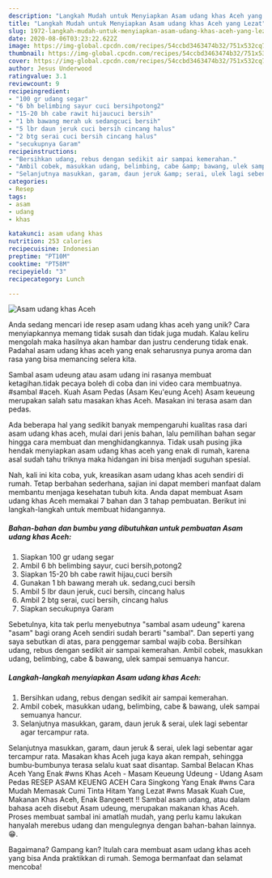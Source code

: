 ```yaml
---
description: "Langkah Mudah untuk Menyiapkan Asam udang khas Aceh yang Lezat"
title: "Langkah Mudah untuk Menyiapkan Asam udang khas Aceh yang Lezat"
slug: 1972-langkah-mudah-untuk-menyiapkan-asam-udang-khas-aceh-yang-lezat
date: 2020-08-06T03:23:22.622Z
image: https://img-global.cpcdn.com/recipes/54ccbd3463474b32/751x532cq70/asam-udang-khas-aceh-foto-resep-utama.jpg
thumbnail: https://img-global.cpcdn.com/recipes/54ccbd3463474b32/751x532cq70/asam-udang-khas-aceh-foto-resep-utama.jpg
cover: https://img-global.cpcdn.com/recipes/54ccbd3463474b32/751x532cq70/asam-udang-khas-aceh-foto-resep-utama.jpg
author: Jesus Underwood
ratingvalue: 3.1
reviewcount: 9
recipeingredient:
- "100 gr udang segar"
- "6 bh belimbing sayur cuci bersihpotong2"
- "15-20 bh cabe rawit hijaucuci bersih"
- "1 bh bawang merah uk sedangcuci bersih"
- "5 lbr daun jeruk cuci bersih cincang halus"
- "2 btg serai cuci bersih cincang halus"
- "secukupnya Garam"
recipeinstructions:
- "Bersihkan udang, rebus dengan sedikit air sampai kemerahan."
- "Ambil cobek, masukkan udang, belimbing, cabe &amp; bawang, ulek sampai semuanya hancur."
- "Selanjutnya masukkan, garam, daun jeruk &amp; serai, ulek lagi sebentar agar tercampur rata."
categories:
- Resep
tags:
- asam
- udang
- khas

katakunci: asam udang khas 
nutrition: 253 calories
recipecuisine: Indonesian
preptime: "PT10M"
cooktime: "PT58M"
recipeyield: "3"
recipecategory: Lunch

---
```



![Asam udang khas Aceh](https://img-global.cpcdn.com/recipes/54ccbd3463474b32/751x532cq70/asam-udang-khas-aceh-foto-resep-utama.jpg)

Anda sedang mencari ide resep asam udang khas aceh yang unik? Cara menyiapkannya memang tidak susah dan tidak juga mudah. Kalau keliru mengolah maka hasilnya akan hambar dan justru cenderung tidak enak. Padahal asam udang khas aceh yang enak seharusnya punya aroma dan rasa yang bisa memancing selera kita.

Sambal asam udeung atau asam udang ini rasanya membuat ketagihan.tidak pecaya boleh di coba dan ini video cara membuatnya. #sambal #aceh. Kuah Asam Pedas (Asam Keu&#39;eung Aceh) Asam keueung merupakan salah satu masakan khas Aceh. Masakan ini terasa asam dan pedas.

Ada beberapa hal yang sedikit banyak mempengaruhi kualitas rasa dari asam udang khas aceh, mulai dari jenis bahan, lalu pemilihan bahan segar hingga cara membuat dan menghidangkannya. Tidak usah pusing jika hendak menyiapkan asam udang khas aceh yang enak di rumah, karena asal sudah tahu triknya maka hidangan ini bisa menjadi suguhan spesial.


Nah, kali ini kita coba, yuk, kreasikan asam udang khas aceh sendiri di rumah. Tetap berbahan sederhana, sajian ini dapat memberi manfaat dalam membantu menjaga kesehatan tubuh kita. Anda dapat membuat Asam udang khas Aceh memakai 7 bahan dan 3 tahap pembuatan. Berikut ini langkah-langkah untuk membuat hidangannya.

<!--inarticleads1-->

##### Bahan-bahan dan bumbu yang dibutuhkan untuk pembuatan Asam udang khas Aceh:

1. Siapkan 100 gr udang segar
1. Ambil 6 bh belimbing sayur, cuci bersih,potong2
1. Siapkan 15-20 bh cabe rawit hijau,cuci bersih
1. Gunakan 1 bh bawang merah uk. sedang,cuci bersih
1. Ambil 5 lbr daun jeruk, cuci bersih, cincang halus
1. Ambil 2 btg serai, cuci bersih, cincang halus
1. Siapkan secukupnya Garam


Sebetulnya, kita tak perlu menyebutnya &#34;sambal asam udeung&#34; karena &#34;asam&#34; bagi orang Aceh sendiri sudah berarti &#34;sambal&#34;. Dan seperti yang saya sebutkan di atas, para penggemar sambal wajib coba. Bersihkan udang, rebus dengan sedikit air sampai kemerahan. Ambil cobek, masukkan udang, belimbing, cabe &amp; bawang, ulek sampai semuanya hancur. 

<!--inarticleads2-->

##### Langkah-langkah menyiapkan Asam udang khas Aceh:

1. Bersihkan udang, rebus dengan sedikit air sampai kemerahan.
1. Ambil cobek, masukkan udang, belimbing, cabe &amp; bawang, ulek sampai semuanya hancur.
1. Selanjutnya masukkan, garam, daun jeruk &amp; serai, ulek lagi sebentar agar tercampur rata.


Selanjutnya masukkan, garam, daun jeruk &amp; serai, ulek lagi sebentar agar tercampur rata. Masakan khas Aceh juga kaya akan rempah, sehingga bumbu-bumbunya terasa selalu kuat saat disantap. Sambal Belacan Khas Aceh Yang Enak #wns Khas Aceh - Masam Keueung Udeung - Udang Asam Pedas RESEP ASAM KEUENG ACEH Cara Singkong Yang Enak #wns Cara Mudah Memasak Cumi Tinta Hitam Yang Lezat #wns Masak Kuah Cue, Makanan Khas Aceh, Enak Bangeeett !! Sambal asam udang, atau dalam bahasa aceh disebut Asam udeung, merupakan makanan khas Aceh. Proses membuat sambal ini amatlah mudah, yang perlu kamu lakukan hanyalah merebus udang dan mengulegnya dengan bahan-bahan lainnya. 😁. 

Bagaimana? Gampang kan? Itulah cara membuat asam udang khas aceh yang bisa Anda praktikkan di rumah. Semoga bermanfaat dan selamat mencoba!
